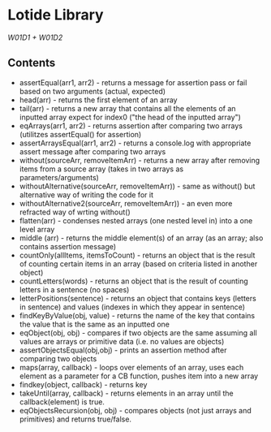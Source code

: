 # Lotide Library
*W01D1 + W01D2*

## Contents
* assertEqual(arr1, arr2) - returns a message for assertion pass or fail based on two arguments (actual, expected)
* head(arr) - returns the first element of an array
* tail(arr) - returns a new array that contains all the elements of an inputted array expect for index0 ("the head of the inputted array")
* eqArrays(arr1, arr2) - returns assertion after comparing two arrays (utilitzes assertEqual() for assertion)
* assertArraysEqual(arr1, arr2) - returns a console.log with appropriate assert message after comparing two arrays 
* without(sourceArr, removeItemArr) - returns a new array after removing items from a source array (takes in two arrays as parameters/arguments)
* withoutAlternative(sourceArr, removeItemArr)) - same as without() but alternative way of writing the code for it
* withoutAlternative2(sourceArr, removeItemArr)) - an even more refracted way of wrting without()
* flatten(arr) - condenses nested arrays (one nested level in) into a one level array
* middle (arr) - returns the middle element(s) of an array (as an array; also contains assertion message)
* countOnly(allItems, itemsToCount) - returns an object that is the result of counting certain items in an array (based on criteria listed in another object)
* countLetters(words) - returns an object that is the result of counting letters in a sentence (no spaces)
* letterPositions(sentence) - returns an object that contains keys (letters in sentence) and values (indexes in which they appear in sentence)
* findKeyByValue(obj, value) - returns the name of the key that contains the value that is the same as an inputted one
* eqObject(obj, obj) - compares if two objects are the same assuming all values are arrays or primitive data (i.e. no values are objects)
* assertObjectsEqual(obj,obj) - prints an assertion method after comparing two objects
* maps(array, callback) - loops over elements of an array, uses each element as a parameter for a CB function, pushes item into a new array
* findkey(object, callback) - returns key
* takeUntil(array, callback) - returns elements in an array until the callback(element) is true.
* eqObjectsRecursion(obj, obj) - compares objects (not just arrays and primitives) and returns true/false.